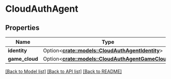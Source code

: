 # CloudAuthAgent

## Properties

Name | Type | Description | Notes
------------ | ------------- | ------------- | -------------
**identity** | Option<[**crate::models::CloudAuthAgentIdentity**](CloudAuthAgentIdentity.md)> |  | [optional]
**game_cloud** | Option<[**crate::models::CloudAuthAgentGameCloud**](CloudAuthAgentGameCloud.md)> |  | [optional]

[[Back to Model list]](../README.md#documentation-for-models) [[Back to API list]](../README.md#documentation-for-api-endpoints) [[Back to README]](../README.md)



